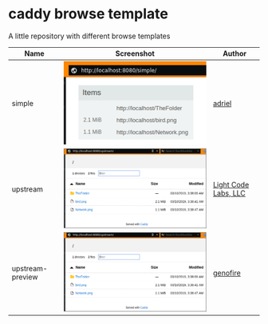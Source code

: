 # caddy browse template

A little repository with different browse templates

| Name             | Screenshot                                            | Author |
|------------------|-------------------------------------------------------|--------|
| simple           | ![simple](screenshots/simple.png)                     | [adriel](https://github.com/adriel/Caddy-Server-minimal-browse-template)|
| upstream         | ![upstream](screenshots/upstream.png)                 | [Light Code Labs, LLC](https://github.com/mholt/caddy/blob/master/caddyhttp/browse/setup.go)|
| upstream-preview | ![upstream-preview](screenshots/upstream.png) | [genofire](https://github.com/genofire/caddy-browse-template )|
